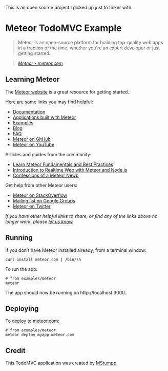 This is an open source project I picked up just to tinker with. 

# Meteor TodoMVC Example

> Meteor is an open-source platform for building top-quality web apps in a fraction of the time, whether you're an expert developer or just getting started.

> _[Meteor - meteor.com](http://meteor.com)_


## Learning Meteor

The [Meteor website](http://meteor.com) is a great resource for getting started.

Here are some links you may find helpful:

* [Documentation](http://docs.meteor.com)
* [Applications built with Meteor](http://madewith.meteor.com)
* [Examples](http://meteor.com/examples)
* [Blog](http://meteor.com/blog)
* [FAQ](http://meteor.com/faq)
* [Meteor on GitHub](https://github.com/meteor)
* [Meteor on YouTube](http://www.youtube.com/user/MeteorVideos)

Articles and guides from the community:

* [Learn Meteor Fundamentals and Best Practices](http://andrewscala.com/meteor)
* [Introduction to Realtime Web with Meteor and Node.js](http://www.andrewmunsell.com/blog/introduction-to-realtime-web-meteor-and-nodejs)
* [Confessions of a Meteor Newb](http://blog.jerodsanto.net/2012/04/confessions-of-a-meteor-newb)

Get help from other Meteor users:

* [Meteor on StackOverflow](http://stackoverflow.com/questions/tagged/meteor)
* [Mailing list on Google Groups](https://groups.google.com/forum/?fromgroups#!forum/meteor-core)
* [Meteor on Twitter](http://twitter.com/meteorjs)

_If you have other helpful links to share, or find any of the links above no longer work, please [let us know](https://github.com/tastejs/todomvc/issues)._


## Running

If you don't have Meteor installed already, from a terminal window:

	curl install.meteor.com | /bin/sh

To run the app:

	# from examples/meteor
	meteor

The app should now be running on http://localhost:3000.


## Deploying

To deploy to meteor.com:

	# from examples/meteor
	meteor deploy myapp.meteor.com


## Credit

This TodoMVC application was created by [MStumpp](https://github.com/MStumpp).
